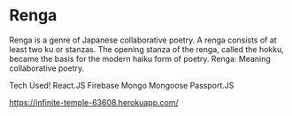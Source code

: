# Renga
Renga is a genre of Japanese collaborative poetry. A renga consists of at least two ku or stanzas. The opening stanza of the renga, called the hokku, became the basis for the modern haiku form of poetry. Renga: Meaning collaborative poetry.

Tech Used!
React.JS
Firebase
Mongo
Mongoose
Passport.JS

https://infinite-temple-63608.herokuapp.com/
